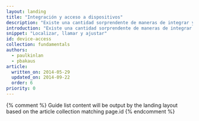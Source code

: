 ```yaml
---
layout: landing
title: "Integración y acceso a dispositivos"
description: "Existe una cantidad sorprendente de maneras de integrar y acceder a las funciones del dispositivo del usuario, desde la ubicación geográfica y la orientación del dispositivo, el acceso a la pila de comunicación (como el marcador y los SMS), hasta el hecho de colocar aplicaciones en la pantalla de inicio. Aprenda cómo aprovechar las funciones que les encantarán a sus usuarios."
introduction: "Existe una cantidad sorprendente de maneras de integrar y acceder a las funciones del dispositivo del usuario, desde la ubicación geográfica y la orientación del dispositivo, el acceso a la pila de comunicación (como el marcador y los SMS), hasta el hecho de colocar aplicaciones en la pantalla de inicio. Aprenda cómo aprovechar las funciones que les encantarán a sus usuarios."
snippet: "Localizar, llamar y ajustar"
id: device-access
collection: fundamentals
authors:
  - paulkinlan
  - pbakaus
article:
  written_on: 2014-05-29
  updated_on: 2014-09-22
  order: 6
priority: 0
---
```


{% comment %}
Guide list content will be output by the landing layout based on the article collection matching page.id
{% endcomment %}
